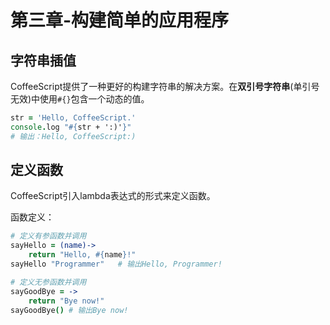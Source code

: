 # 第三章-构建简单的应用程序
## 字符串插值
CoffeeScript提供了一种更好的构建字符串的解决方案。在**双引号字符串**(单引号无效)中使用`#{}`包含一个动态的值。

```coffeescript
str = 'Hello, CoffeeScript.'
console.log "#{str + ':)'}"
# 输出：Hello, CoffeeScript:)
```

## 定义函数
CoffeeScript引入lambda表达式的形式来定义函数。

函数定义：

```coffeescript
# 定义有参函数并调用
sayHello = (name)->
    return "Hello, #{name}!"
sayHello "Programmer"   # 输出Hello, Programmer!

# 定义无参函数并调用
sayGoodBye = ->
    return "Bye now!"
sayGoodBye() # 输出Bye now!

```

